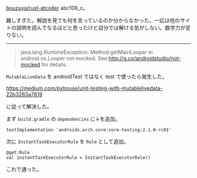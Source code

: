 [bouzuya/rust-atcoder][] abc108_c。

難しすぎた。解説を見ても何を言っているのか分からなかった。一応は他のサイトの説明を読んでなるほどと思ったけど自分では解ける気がしない。数学力が足りない。

---

> java.lang.RuntimeException: Method getMainLooper in android.os.Looper not mocked. See http://g.co/androidstudio/not-mocked for details.

`MutableLiveData` を androidTest ではなく test で使ったら発生した。

https://medium.com/pxhouse/unit-testing-with-mutablelivedata-22b3283a7819

に従って解決した。

まず `build.gradle` の `dependencies` に↓を追加。

```
testImplementation 'androidx.arch.core:core-testing:2.1.0-rc01'
```

次に `InstantTaskExecutorRule` を `Rule` として追加。

```
@get:Rule
val instantTaskExecutorRule = InstantTaskExecutorRule()
```

これで通った。

[bouzuya/rust-atcoder]: https://github.com/bouzuya/rust-atcoder
